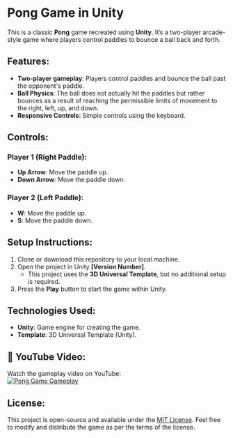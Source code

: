 # Pong Game in Unity

This is a classic **Pong** game recreated using **Unity**. It’s a two-player arcade-style game where players control paddles to bounce a ball back and forth.

## Features:
- **Two-player gameplay**: Players control paddles and bounce the ball past the opponent's paddle.
- **Ball Physics**: The ball does not actually hit the paddles but rather bounces as a result of reaching the permissible limits of movement to the right, left, up, and down.
- **Responsive Controls**: Simple controls using the keyboard.

## Controls:
### Player 1 (Right Paddle):
- **Up Arrow**: Move the paddle up.
- **Down Arrow**: Move the paddle down.

### Player 2 (Left Paddle):
- **W**: Move the paddle up.
- **S**: Move the paddle down.

## Setup Instructions:
1. Clone or download this repository to your local machine.
2. Open the project in Unity **[Version Number]**.
   - This project uses the **3D Universal Template**, but no additional setup is required.
3. Press the **Play** button to start the game within Unity.

## Technologies Used:
- **Unity**: Game engine for creating the game.
- **Template**: 3D Universal Template (Unity).

## 🎥 YouTube Video:
Watch the gameplay video on YouTube:  
[![Pong Game Gameplay](https://img.youtube.com/vi/rgwoEzhaHPQ/0.jpg)](https://www.youtube.com/watch?v=rgwoEzhaHPQ)

## License:
This project is open-source and available under the [MIT License](https://opensource.org/licenses/MIT). Feel free to modify and distribute the game as per the terms of the license.

